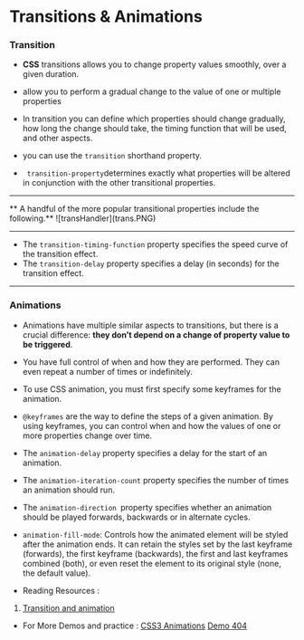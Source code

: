 # Transitions & Animations #

### Transition ###

- **CSS** transitions allows you to change property values smoothly, over a given duration.
 
 - allow you to perform a gradual change to the value of one or multiple properties

 - In transition you can define which properties should change gradually, how long the change should take, the timing function that will be used, and other aspects.

 -  you can use the `transition` shorthand property.
 - ` transition-property`determines exactly what properties will be altered in conjunction with the other transitional properties.
 <hr />
 ** A handful of the more popular transitional properties include the following.**
  ![transHandler](trans.PNG)
<hr />

- The `transition-timing-function` property specifies the speed curve of the transition effect.
- The `transition-delay` property specifies a delay (in seconds) for the transition effect.

<hr />

### Animations ###

- Animations have multiple similar aspects to transitions, but there is a crucial difference: **they don’t depend on a change of property value to be triggered**.

- You have full control of when and how they are performed. They can even repeat a number of times or indefinitely.

- To use CSS animation, you must first specify some keyframes for the animation.

- `@keyframes` are the way to define the steps of a given animation. By using keyframes, you can control when and how the values of one or more properties change over time.

- The `animation-delay` property specifies a delay for the start of an animation.

- The `animation-iteration-count` property specifies the number of times an animation should run.

- The `animation-direction `property specifies whether an animation should be played forwards, backwards or in alternate cycles.

- `animation-fill-mode`: Controls how the animated element will be styled after the animation ends. It can retain the styles set by the last keyframe (forwards), the first keyframe (backwards), the first and last keyframes combined (both), or even reset the element to its original style (none, the default value).


- Reading Resources :
1. [Transition and animation](https://www.webdesignerdepot.com/2014/05/8-simple-css3-transitions-that-will-wow-your-users)

- For More Demos and practice :
[CSS3 Animations](https://codepen.io/akshaychauhan/pen/oAfae)
[Demo 404](https://codepen.io/kieranfivestars/pen/MYdQxX)
